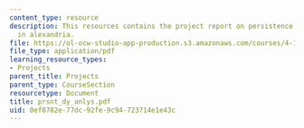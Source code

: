 ```yaml
---
content_type: resource
description: This resources contains the project report on persistence of civic structure
  in alexandria.
file: https://ol-ocw-studio-app-production.s3.amazonaws.com/courses/4-175-case-studies-in-city-form-fall-2005/0ef8782e77dc92fe9c94723714e1e43c_prsnt_dy_anlys.pdf
file_type: application/pdf
learning_resource_types:
- Projects
parent_title: Projects
parent_type: CourseSection
resourcetype: Document
title: prsnt_dy_anlys.pdf
uid: 0ef8782e-77dc-92fe-9c94-723714e1e43c
---
```

